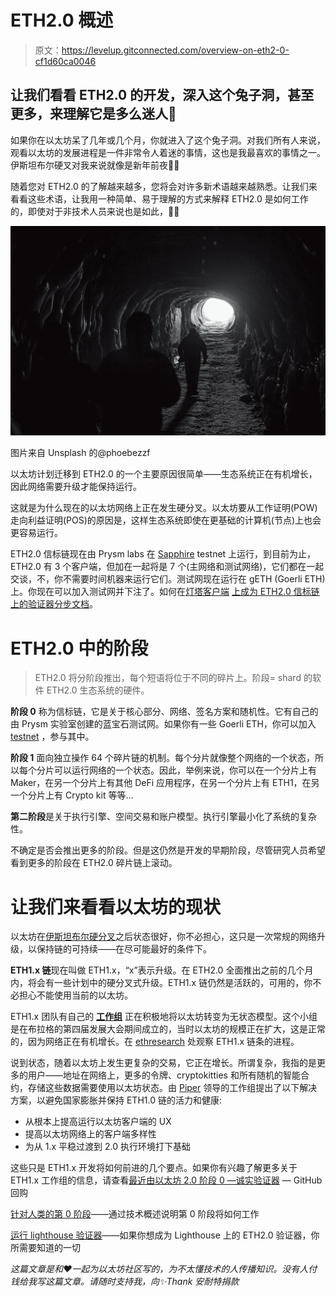 # ETH2.0 概述

> 原文：<https://levelup.gitconnected.com/overview-on-eth2-0-cf1d60ca0046>

## 让我们看看 ETH2.0 的开发，深入这个兔子洞，甚至更多，来理解它是多么迷人🤩

如果你在以太坊呆了几年或几个月，你就进入了这个兔子洞。对我们所有人来说，观看以太坊的发展进程是一件非常令人着迷的事情，这也是我最喜欢的事情之一。伊斯坦布尔硬叉对我来说就像是新年前夜🎉🎆

随着您对 ETH2.0 的了解越来越多，您将会对许多新术语越来越熟悉。让我们来看看这些术语，让我用一种简单、易于理解的方式来解释 ETH2.0 是如何工作的，即使对于非技术人员来说也是如此，🧑‍💻

![](img/3e4ba655b701873e3c85e7c50994be4e.png)

图片来自 Unsplash 的@phoebezzf

以太坊计划迁移到 ETH2.0 的一个主要原因很简单——生态系统正在有机增长，因此网络需要升级才能保持运行。

这就是为什么现在的以太坊网络上正在发生硬分叉。以太坊要从工作证明(POW)走向利益证明(POS)的原因是，这样生态系统即使在更基础的计算机(节点)上也会更容易运行。

ETH2.0 信标链现在由 Prysm labs 在 [Sapphire](https://prylabs.net/participate) testnet 上运行，到目前为止，ETH2.0 有 3 个客户端，但加在一起将是 7 个(主网络和测试网络)，它们都在一起交谈，不，你不需要时间机器来运行它们。测试网现在运行在 gETH (Goerli ETH)上。你现在可以加入测试网并下注了。如何在[灯塔客户端](https://lighthouse-book.sigmaprime.io/intro.html) [上成为 ETH2.0 信标链上的验证器分步文档](https://lighthouse-book.sigmaprime.io/become-a-validator.html)。

# ETH2.0 中的阶段

> ETH2.0 将分阶段推出，每个短语将位于不同的碎片上。阶段= shard 的软件 ETH2.0 生态系统的硬件。

**阶段 0** 称为信标链，它是关于核心部分、网络、签名方案和随机性。它有自己的由 Prysm 实验室创建的蓝宝石测试网。如果你有一些 Goerli ETH，你可以加入 [testnet](https://prylabs.net/) ，参与其中。

**阶段 1** 面向独立操作 64 个碎片链的机制。每个分片就像整个网络的一个状态，所以每个分片可以运行网络的一个状态。因此，举例来说，你可以在一个分片上有 Maker，在另一个分片上有其他 DeFi 应用程序，在另一个分片上有 ETH1，在另一个分片上有 Crypto kit 等等…

**第二阶段**是关于执行引擎、空间交易和账户模型。执行引擎最小化了系统的复杂性。

不确定是否会推出更多的阶段。但是这仍然是开发的早期阶段，尽管研究人员希望看到更多的阶段在 ETH2.0 碎片链上滚动。

# 让我们来看看以太坊的现状

以太坊在[伊斯坦布尔硬分叉](https://magazine.cointelegraph.com/ethereum-hard-fork-istanbul-2019/)之后状态很好，你不必担心，这只是一次常规的网络升级，以保持链的可持续——在尽可能最好的条件下。

**ETH1.x 链**现在叫做 ETH1.x，“x”表示升级。在 ETH2.0 全面推出之前的几个月内，将会有一些计划中的硬分叉式升级。ETH1.x 链仍然是活跃的，可用的，你不必担心不能使用当前的以太坊。

ETH1.x 团队有自己的 [**工作组**](https://ethresear.ch/t/introductions-for-the-eth1-x-research-group/6430/2) 正在积极地将以太坊转变为无状态模型。这个小组是在布拉格的第四届发展大会期间成立的，当时以太坊的规模正在扩大，这是正常的，因为网络正在有机增长。在 [ethresearch](https://ethresear.ch/c/eth1x-research) 处观察 ETH1.x 链条的进程。

说到状态，随着以太坊上发生更复杂的交易，它正在增长。所谓复杂，我指的是更多的用户——地址在网络上，更多的令牌、cryptokitties 和所有随机的智能合约，存储这些数据需要使用以太坊状态。由 [Piper](https://github.com/pipermerriam) 领导的工作组提出了以下解决方案，以避免国家膨胀并保持 ETH1.0 链的活力和健康:

*   从根本上提高运行以太坊客户端的 UX
*   提高以太坊网络上的客户端多样性
*   为从 1.x 平稳过渡到 2.0 执行环境打下基础

这些只是 ETH1.x 开发将如何前进的几个要点。如果你有兴趣了解更多关于 ETH1.x 工作组的信息，请查看[最近由](https://medium.com/@pipermerriam/stateless-clients-a-new-direction-for-ethereum-1-x-e70d30dc27aa)[以太坊 2.0 阶段 0 —诚实验证器](https://medium.com/u/8bb8b999b3b8#beacon-chain-responsibilities) — GitHub 回购

[针对人类的第 0 阶段](https://notes.ethereum.org/@djrtwo/Bkn3zpwxB?type=view)——通过技术概述说明第 0 阶段将如何工作

[运行 lighthouse 验证器](https://lighthouse-book.sigmaprime.io/become-a-validator.html)——如果你想成为 Lighthouse 上的 ETH2.0 验证器，你所需要知道的一切

*这篇文章是和❤️一起为以太坊社区写的，为不太懂技术的人传播知识。没有人付钱给我写这篇文章。请随时支持我，向✨Thank 安耐特捐款*